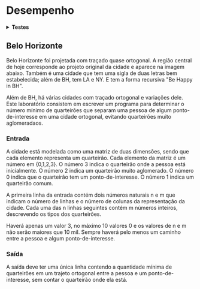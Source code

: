 # <b>Desempenho</b>

<details><summary><b>Testes</b></summary><p>

Atividade não realizada.

</p></details>

## <b>Belo Horizonte</b>

Belo Horizonte foi projetada com traçado quase ortogonal. A região central de hoje corresponde ao projeto original da cidade e aparece na imagem abaixo. Também é uma cidade que tem uma sigla de duas letras bem estabelecida; além de BH, tem LA e NY. E tem a forma recursiva "Be Happy in BH".

Além de BH, há várias cidades com traçado ortogonal e variações dele. Este laboratório consistem em escrever um programa para determinar o número mínimo de quarteirões que separam uma pessoa de algum ponto-de-interesse em uma cidade ortogonal, evitando quarteirões muito aglomeradaos.

### <b>Entrada</b>

A cidade está modelada como uma matriz de duas dimensões, sendo que cada elemento representa um quarteirão. Cada elemento da matriz é um número em {0,1,2,3}. O número 3 indica o quarteirão onde a pessoa está inicialmente. O número 2 indica um quarteirão muito aglomerado. O número 0 indica que o quarteirão tem um ponto-de-interesse. O número 1 indica um quarteirão comum.

A primeira linha da entrada contém dois números naturais n e m que indicam o número de linhas e o número de colunas da representação da cidade. Cada uma das n linhas seguintes contém m números inteiros, descrevendo os tipos dos quarteirões.

Haverá apenas um valor 3, no máximo 10 valores 0 e os valores de n e m não serão maiores que 10 mil. Sempre haverá pelo menos um caminho entre a pessoa e algum ponto-de-interesse.

### <b>Saída</b>

A saída deve ter uma única linha contendo a quantidade mínima de quarteirões em um trajeto ortogonal entre a pessoa e um ponto-de-interesse, sem contar o quarteirão onde ela está.